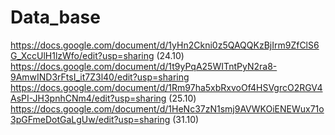 # Data_base
https://docs.google.com/document/d/1yHn2Ckni0z5QAQQKzBjIrm9ZfClS6G_XccUlH1lzWfo/edit?usp=sharing (24.10)
https://docs.google.com/document/d/1t9yPqA25WITntPyN2ra8-9AmwIND3rFtsI_it7Z3l40/edit?usp=sharing
https://docs.google.com/document/d/1Rm97ha5xbRxvoOf4HSVgrcO2RGV4AsPI-JH3pnhCNm4/edit?usp=sharing (25.10)
https://docs.google.com/document/d/1HeNc37zN1smj9AVWKOiENEWux71o3pGFmeDotGaLgUw/edit?usp=sharing (31.10)

